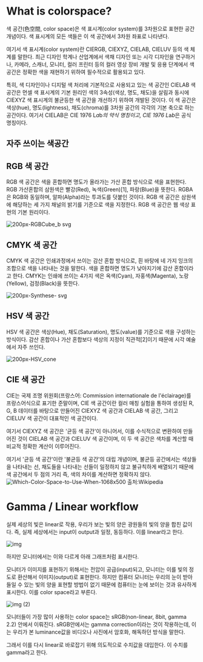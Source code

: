 What is colorspace?
=====================
색 공간(色空間, color space)은 색 표시계(color system)를 3차원으로 표현한 공간 개념이다. 색 표시계의 모든 색들은 이 색 공간에서 3차원 좌표로 나타낸다.

여기서 색 표시계(color system)란 CIERGB, CIEXYZ, CIELAB, CIELUV 등의 색 체계를 말한다. 최근 디자인 학계나 산업계에서 색채 디자인 또는 시각 디자인을 연구하거나, 카메라, 스캐너, 모니터, 컬러 프린터 등의 컬러 영상 장비 개발 및 응용 단계에서 색 공간은 정확한 색을 재현하기 위하여 필수적으로 활용되고 있다.

특히, 색 디자인이나 디지털 색 처리에 기본적으로 사용되고 있는 색 공간인 CIELAB 색 공간은 먼셀 색 표시계의 기본 원리인 색의 3속성(색상, 명도, 채도)을 살림과 동시에 CIEXYZ 색 표시계의 불균등한 색 공간을 개선하기 위하여 개발된 것이다. 이 색 공간은 색상(hue), 명도(lightness), 채도(chroma)를 3차원 공간의 각각의 기본 축으로 하는 공간이다. 여기서 CIELAB은 CIE 1976 L*a*b*의 약식 명칭이고, CIE 1976 L*a*b*은 공식 명칭이다.

자주 쓰이는 색공간
------------------
RGB 색 공간
-----------
RGB 색 공간은 색을 혼합하면 명도가 올라가는 가산 혼합 방식으로 색을 표현한다. RGB 가산혼합의 삼원색은 빨강(Red), 녹색(Green)[1], 파랑(Blue)을 뜻한다. RGBA은 RGB와 동일하며, 알파(Alpha)라는 투과도를 덧붙인 것이다. RGB 색 공간은 삼원색에 해당하는 세 가지 채널의 밝기를 기준으로 색을 지정한다. RGB 색 공간은 웹 색상 표현의 기본 원리이다.

![200px-RGBCube_b svg](https://user-images.githubusercontent.com/71237760/94346104-67e9bb00-0065-11eb-89e5-e2781d7a9ec6.png)

CMYK 색 공간
------------
CMYK 색 공간은 인쇄과정에서 쓰이는 감산 혼합 방식으로, 흰 바탕에 네 가지 잉크의 조합으로 색을 나타내는 것을 말한다. 색을 혼합하면 명도가 낮아지기에 감산 혼합이라고 한다. CMYK는 인쇄에 쓰이는 4가지 색은 옥색(Cyan), 자홍색(Magenta), 노랑(Yellow), 검정(Black)을 뜻한다.

![200px-Synthese- svg](https://user-images.githubusercontent.com/71237760/94346119-8780e380-0065-11eb-86be-fc8dc85c8400.png)

HSV 색 공간
---------------
HSV 색 공간은 색상(Hue), 채도(Saturation), 명도(value)를 기준으로 색을 구성하는 방식이다. 감산 혼합이나 가산 혼합보다 색상의 지정이 직관적[2]이기 때문에 시각 예술에서 자주 쓰인다.

![200px-HSV_cone](https://user-images.githubusercontent.com/71237760/94346144-ae3f1a00-0065-11eb-931e-5619bd1c7d7c.jpg)

CIE 색 공간
--------------
CIE는 국제 조명 위원회(프랑스어: Commission internationale de l'éclairage)를 프랑스어식으로 표기한 준말이며, CIE 색 공간이란 컬러 매칭 실험을 통하여 생성된 R, G, B 데이터를 바탕으로 만들어진 CIEXYZ 색 공간과 CIELAB 색 공간, 그리고 CIELUV 색 공간이 대표적인 색 공간이다.

여기서 CIEXYZ 색 공간은 '균등 색 공간'이 아니어서, 이를 수식적으로 변환하여 만들어진 것이 CIELAB 색 공간과 CIELUV 색 공간이며, 이 두 색 공간은 색차를 계산할 때 비교적 정확한 계산이 이루어진다.

여기서 '균등 색 공간'이란 '불균등 색 공간'의 대립 개념이며, 불균등 공간에서는 색상들을 나타내는 선, 채도들을 나타내는 선들이 일정하지 않고 불규칙하게 배열되기 때문에 색 공간에서 두 점의 거리 즉, 색의 차이를 계산하면 정확하지 않다.
![Which-Color-Space-to-Use-When-1068x500](https://user-images.githubusercontent.com/71237760/94346160-c44cda80-0065-11eb-89e7-8d7ab03f0f53.jpeg)
출처:Wikipedia

Gamma / Linear workflow
==========================
실제 세상의 빛은 linear로 작용, 우리가 보는 빛의 양은 광원들의 빛의 양을 합친 값이다. 즉, 실제 세상에서는 input이 output과 일정, 동등하다. 이를 linear라고 한다.

![img](https://user-images.githubusercontent.com/71237760/94346335-f3b01700-0066-11eb-9edb-6fb8812cc8eb.jpg)

하지만 모니터에서는 이와 다르게 아래 그래프처럼 표시한다.

모니터가 이미지를 표현하기 위해서는 전압이 공급(input)되고, 모니터는 이를 빛의 정도로 환산해서 이미지(output)로 표현한다. 하지만 컴퓨터 모니터는 우리의 눈이 받아들일 수 있는 빛의 양을 표현할 방법이 없기 때문에 컴퓨터는 눈에 보이는 것과 유사하게 표시한다. 이를 color space라고 부른다.

![img (2)](https://user-images.githubusercontent.com/71237760/94346397-65886080-0067-11eb-8ab9-6bb9aa2a531d.jpg)

모니터들이 가장 많이 사용하는 color space는 sRGB(non-linear, 8bit, gamma 2.2) 안에서 이뤄진다. sRGB안에서는 gamma correction이라는 것이 작용하는데, 이는 우리가 본 luminance값을 비디오나 사진에서 암호화, 해독하던 방식을 말한다.

그래서 이를 다시 linear로 바로잡기 위해 의도적으로 수치값을 대입한다. 이 수치를 gamma라고 한다.

 
